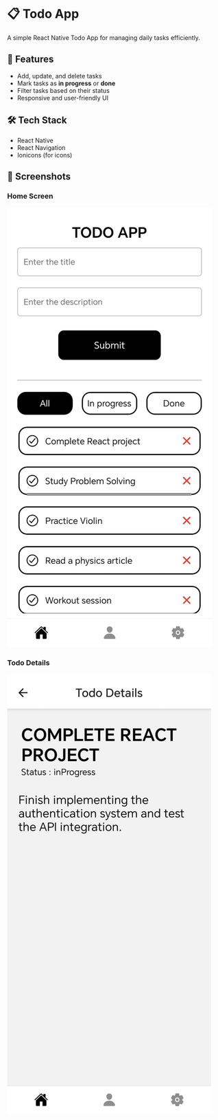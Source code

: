 # 📋 Todo App

A simple React Native Todo App for managing daily tasks efficiently.

## 🚀 Features
- Add, update, and delete tasks
- Mark tasks as **in progress** or **done**
- Filter tasks based on their status
- Responsive and user-friendly UI

## 🛠️ Tech Stack
- React Native
- React Navigation
- Ionicons (for icons)

## 📸 Screenshots

### Home Screen
![Home Screen](./assets/screenshots/Home.jpg)

### Todo Details
![Todo List](./assets/screenshots/Details.jpg)